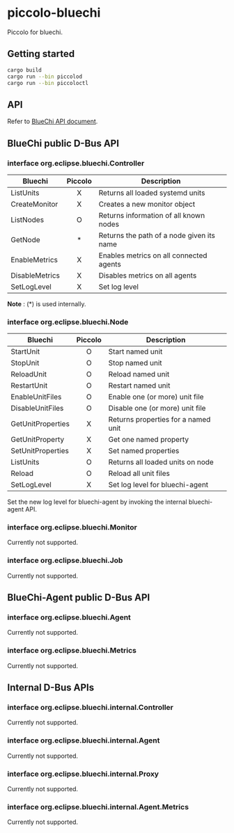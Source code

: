# piccolo-bluechi
Piccolo for bluechi.

## Getting started
```sh
cargo build
cargo run --bin piccolod
cargo run --bin piccoloctl
```

## API
Refer to [BlueChi API document](https://github.com/eclipse-bluechi/bluechi/blob/main/doc/docs/api/description.md).

## BlueChi public D-Bus API

### interface org.eclipse.bluechi.Controller
| Bluechi        | Piccolo | Description                               |
| -------------- | :-----: | ----------------------------------------- |
| ListUnits      | X       | Returns all loaded systemd units          |
| CreateMonitor  | X       | Creates a new monitor object              |
| ListNodes      | O       | Returns information of all known nodes    |
| GetNode        | *       | Returns the path of a node given its name |
| EnableMetrics  | X       | Enables metrics on all connected agents   |
| DisableMetrics | X       | Disables metrics on all agents            |
| SetLogLevel    | X       | Set log level                             |

**Note** : (*) is used internally.

### interface org.eclipse.bluechi.Node
| Bluechi           | Piccolo | Description                         |
| ----------------- | :-----: | ----------------------------------- |
| StartUnit         | O       | Start named unit                    |
| StopUnit          | O       | Stop named unit                     |
| ReloadUnit        | O       | Reload named unit                   |
| RestartUnit       | O       | Restart named unit                  |
| EnableUnitFiles   | O       | Enable one (or more) unit file      |
| DisableUnitFiles  | O       | Disable one (or more) unit file     |
| GetUnitProperties | X       | Returns properties for a named unit |
| GetUnitProperty   | X       | Get one named property              |
| SetUnitProperties | X       | Set named properties                |
| ListUnits         | O       | Returns all loaded units on node    |
| Reload            | O       | Reload all unit files               |
| SetLogLevel       | X       | Set log level for bluechi-agent     |

Set the new log level for bluechi-agent by invoking the internal bluechi-agent API.

### interface org.eclipse.bluechi.Monitor
Currently not supported.
### interface org.eclipse.bluechi.Job
Currently not supported.

## BlueChi-Agent public D-Bus API
### interface org.eclipse.bluechi.Agent
Currently not supported.
### interface org.eclipse.bluechi.Metrics
Currently not supported.

## Internal D-Bus APIs
### interface org.eclipse.bluechi.internal.Controller
Currently not supported.
### interface org.eclipse.bluechi.internal.Agent
Currently not supported.
### interface org.eclipse.bluechi.internal.Proxy
Currently not supported.
### interface org.eclipse.bluechi.internal.Agent.Metrics
Currently not supported.